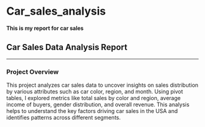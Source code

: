 # Car_sales_analysis
**This is my report for car sales**

## Car Sales Data Analysis Report

---

### Project Overview

This project analyzes car sales data to uncover insights on sales distribution by various attributes such as car color, region, and month. Using pivot tables, I explored metrics like total sales by color and region, average income of buyers, gender distribution, and overall revenue. This analysis helps to understand the key factors driving car sales in the USA and identifies patterns across different segments.
